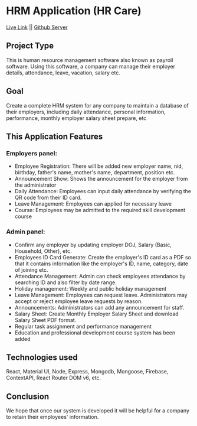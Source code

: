 # HRM Application (HR Care)

[Live Link](https://hrcare.netlify.app/) ||
[Github Server](https://github.com/md-mh/hr-care-backend)


## Project Type
This is human resource management software also known as payroll software. Using this software, a company can manage their employer details, attendance, leave, vacation, salary etc.

##  Goal 
Create a complete HRM system for any company to maintain a database of their employers, including daily attendance, personal information, performance, monthly employer salary sheet prepare, etc 

## This Application Features
### Employers panel:
- Employee Registration: There will be added new employer name, nid, birthday, father's name, mother's name, department, position etc.
- Announcement Show: Shows the announcement for the employer from the administrator
- Daily Attendance: Employees can input daily attendance by verifying the QR code from their ID card.
- Leave Management: Employees can applied for necessary leave
- Course: Employees may be admitted to the required skill development course

### Admin panel:
- Confirm any employer by updating employer DOJ, Salary (Basic, Household, Other), etc.
- Employees ID Card Generate: Create the employer's ID card as a PDF so that it contains information like the employer's ID, name, category, date of joining etc.
- Attendance Management: Admin can check employees attendance by searching ID and also filter by date range.
- Holiday management: Weekly and public holiday management
- Leave Management: Employees can request leave. Administrators may accept or reject employee leave requests by reason.
- Announcements: Administrators can add any announcement for staff.
- Salary Sheet: Create Monthly Employer Salary Sheet and download Salary Sheet PDF format.
- Regular task assignment and performance management
- Education and professional development course system has been added

## Technologies used
React, Material UI, Node, Express, Mongodb, Mongoose, Firebase, ContextAPI, React Router DOM v6, etc.

## Conclusion
We hope that once our system is developed it will be helpful for a company to retain their employees' information.




